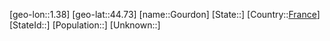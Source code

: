 ﻿---
location: [44.73,1.38]
type: City
tags:
- geo/City


SpocWebEntityId: 30527
isDeleted: false
confidential: public

---
[geo-lon::1.38]
[geo-lat::44.73]
[name::Gourdon]
[State::]
[Country::[France](geo/Continent/Europe/France.md)]
[StateId::]
[Population::]
[Unknown::]

